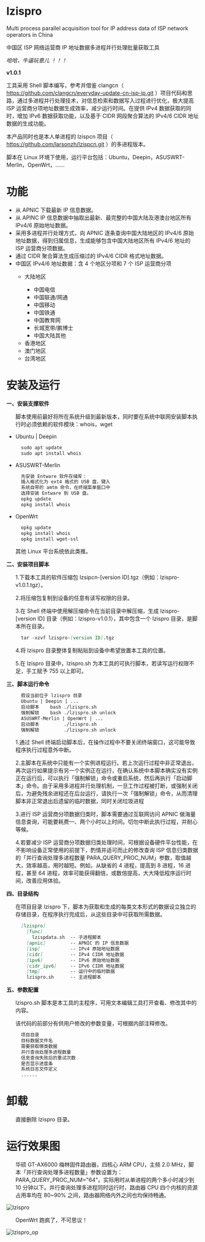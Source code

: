 # lzispro
Multi process parallel acquisition tool for IP address data of ISP network operators in China

中国区 ISP 网络运营商 IP 地址数据多进程并行处理批量获取工具

*哈哈，牛逼玩意儿 ！！！*

**v1.0.1**

工具采用 Shell 脚本编写，参考并借鉴 clangcn（ https://github.com/clangcn/everyday-update-cn-isp-ip.git ）项目代码和思路，通过多进程并行处理技术，对信息检索和数据写入过程进行优化，极大提高 ISP 运营商分项地址数据生成效率，减少运行时间。在提供 IPv4 数据获取的同时，增加 IPv6 数据获取功能，以及基于 CIDR 网段聚合算法的 IPv4/6 CIDR 地址数据的生成功能。

本产品同时也是本人单进程的 lzispcn 项目（ https://github.com/larsonzh/lzispcn.git ）的多进程版本。

脚本在 Linux 环境下使用，运行平台包括：Ubuntu，Deepin，ASUSWRT-Merlin，OpenWrt，......

# 功能
<ul><li>从 APNIC 下载最新 IP 信息数据。</li>
<li>从 APINC IP 信息数据中抽取出最新、最完整的中国大陆及港澳台地区所有 IPv4/6 原始地址数据。</li>
<li>采用多进程并行处理方式，向 APNIC 逐条查询中国大陆地区的 IPv4/6 原始地址数据，得到归属信息，生成能够包含中国大陆地区所有 IPv4/6 地址的 ISP 运营商分项数据。</li>
<li>通过 CIDR 聚合算法生成压缩过的 IPv4/6 CIDR 格式地址数据。</li>
<li>中国区 IPv4/6 地址数据：含 4 个地区分项和 7 个 ISP 运营商分项</li>
    <ul><li>大陆地区</li>
        <ul><li>中国电信</li>
        <li>中国联通/网通</li>
        <li>中国移动</li>
        <li>中国铁通</li>
        <li>中国教育网</li>
        <li>长城宽带/鹏博士</li>
        <li>中国大陆其他</li></ul>
    <li>香港地区</li>
    <li>澳门地区</li>
    <li>台湾地区</li></ul></ul>

# 安装及运行

**一、安装支撑软件**

<ul>脚本使用前最好将所在系统升级到最新版本，同时要在系统中联网安装脚本执行时必须依赖的软件模块：whois，wget</ul>
<ul><li>Ubuntu | Deepin</li>

```markdown
  sudo apt update
  sudo apt install whois
```
<li>ASUSWRT-Merlin</li>

```markdown
  先安装 Entware 软件存储库：
  插入格式化为 ext4 格式的 USB 盘，键入
  系统自带的 amtm 命令，在终端菜单窗口中
  选择安装 Entware 到 USB 盘。
  opkg update
  opkg install whois
```
<li>OpenWrt</li>

```markdown
  opkg update
  opkg install whois
  opkg install wget-ssl
```
</ul>

<ul>其他 Linux 平台系统依此类推。</ul>

**二、安装项目脚本**

<ul>1.下载本工具的软件压缩包 lzsipcn-[version ID].tgz（例如：lzispro-v1.0.1.tgz）。</ul>

<ul>2.将压缩包复制到设备的任意有读写权限的目录。</ul>

<ul>3.在 Shell 终端中使用解压缩命令在当前目录中解压缩，生成 lzispro-[version ID] 目录（例如：lzispro-v1.0.1），其中包含一个 lzispro 目录，是脚本所在目录。</ul>
<ul>

```markdown
  tar -xzvf lzispro-[version ID].tgz
```
</ul>

<ul>4.将 lzispro 目录整体复制粘贴到设备中希望放置本工具的位置。</ul>

<ul>5.在 lzispro 目录中，lzispro.sh 为本工具的可执行脚本，若读写运行权限不足，手工赋予 755 以上即可。</ul>

**三、脚本运行命令**

<ul>

```markdown
  假设当前位于 lzispro 目录
  Ubuntu | Deepin | ...
  启动脚本    bash ./lzispro.sh
  强制解锁    bash ./lzispro.sh unlock
  ASUSWRT-Merlin | OpenWrt | ...
  启动脚本         ./lzispro.sh
  强制解锁         ./lzispro.sh unlock
```
</ul>
<ul>1.通过 Shell 终端启动脚本后，在操作过程中不要关闭终端窗口，这可能导致程序执行过程意外中断。</ul>
<ul>2.主脚本在系统中只能有一个实例进程运行。若上次运行过程中非正常退出，再次运行如果提示有另一个实例正在运行，在确认系统中本脚本确实没有实例正在运行后，可以执行「强制解锁」命令或重启系统，然后再执行「启动脚本」命令。由于采用多进程并行处理机制，一旦工作过程被打断，或强制关闭后，为避免残余进程还在后台运行，请执行一次「强制解锁」命令，从而清理脚本非正常退出后遗留的临时数据，同时关闭垃圾进程</ul>
<ul>3.进行 ISP 运营商分项数据归类时，脚本需要通过互联网访问 APNIC 做海量信息查询，可能要耗费一、两个小时以上时间。切勿中断此执行过程，并耐心等候。</ul>
<ul>4.若要减少 ISP 运营商分项数据归类处理时间，可根据设备硬件平台性能，在不影响设备正常使用的前提下，酌情并适可而止的修改查询 ISP 信息归类数据的「并行查询处理多进程数量 PARA_QUERY_PROC_NUM」参数，取值越大，效率越高，用时越短。例如，从缺省的 4 进程，提高到 8 进程，16 进程，甚至 64 进程，效率可能获得翻倍，或数倍提高，大大降低程序运行时间，改善应用体验。</ul>

**四、目录结构**

<ul>在项目目录 lzispro 下，脚本为获取和生成的每类文本形式的数据设立独立的存储目录，在程序执行完成后，从这些目录中可获取所需数据。</ul>
<ul>

```markdown
  [lzispro]
    [func]
      lzispdata.sh  -- 子进程脚本
    [apnic]         -- APNIC 的 IP 信息数据
    [isp]           -- IPv4 原始地址数据
    [cidr]          -- IPv4 CIDR 地址数据
    [ipv6]          -- IPv6 原始地址数据
    [cidr_ipv6]     -- IPv6 CIDR 地址数据
    [tmp]           -- 运行中的临时数据
    lzispro.sh      -- 主进程脚本
```
</ul>

**五、参数配置**

<ul>lzispro.sh 脚本是本工具的主程序，可用文本编辑工具打开查看、修改其中的内容。</ul>
    
<ul>该代码的前部分有供用户修改的参数变量，可根据内部注释修改。</ul>
<ul>

```markdown
  项目目录
  目标数据文件名
  需要获取哪类数据
  并行查询处理多进程数量
  信息查询失败后的重试次数
  是否显示进度条
  系统日志文件定义
  ......
```
</ul>

# 卸载

<ul>直接删除 lzispro 目录。</ul>

# 运行效果图
<ul>华硕 GT-AX6000 梅林固件路由器，四核心 ARM CPU，主频 2.0 MHz，脚本「并行查询处理多进程数量」参数设置为：PARA_QUERY_PROC_NUM="64"。实际用时从单进程的两个多小时减少到 10 分钟以下。并行查询处理多进程同时运行时，路由器 CPU 四个内核的资源占用率均在 80~90% 之间，路由器网络内外之间也均保持畅通。</ul>

![lzispro](https://user-images.githubusercontent.com/73221087/230725155-b2e685d1-d8ba-4f44-8edc-0cd77a92ecae.jpg)

<ul>OpenWrt 跑疯了，不可思议！</ul>

![lzispro_op](https://user-images.githubusercontent.com/73221087/230794508-b896d8b1-ff2b-47ea-8505-ff689c0648ff.png)
